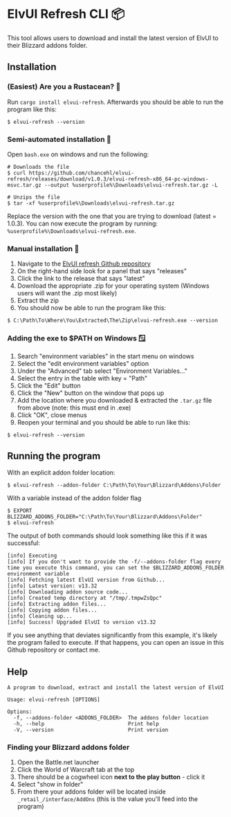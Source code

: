 # ElvUI Refresh CLI 📦

This tool allows users to download and install the latest version of ElvUI to their Blizzard addons folder.

## Installation

### (Easiest) Are you a Rustacean? 🦀

Run `cargo install elvui-refresh`. Afterwards you should be able to run the program like this:

```
$ elvui-refresh --version
```

### Semi-automated installation 🚙

Open `bash.exe` on windows and run the following:

```
# Downloads the file
$ curl https://github.com/chancehl/elvui-refresh/releases/download/v1.0.3/elvui-refresh-x86_64-pc-windows-msvc.tar.gz --output %userprofile%\Downloads\elvui-refresh.tar.gz -L

# Unzips the file
$ tar -xf %userprofile%\Downloads\elvui-refresh.tar.gz
```

Replace the version with the one that you are trying to download (latest = 1.0.3). You can now execute the program by running: `%userprofile%\Downloads\elvui-refresh.exe`.

### Manual installation 🔨

1. Navigate to the [ElvUI refresh Github repository](https://github.com/chancehl/elvui-refresh)
2. On the right-hand side look for a panel that says "releases"
3. Click the link to the release that says "latest"
4. Download the appropriate .zip for your operating system (Windows users will want the .zip most likely)
5. Extract the zip
6. You should now be able to run the program like this:

```
$ C:\Path\To\Where\You\Extracted\The\Zip\elvui-refresh.exe --version
```

### Adding the exe to $PATH on Windows 🪟

1. Search "environment variables" in the start menu on windows
2. Select the "edit environment variables" option
3. Under the "Advanced" tab select "Environment Variables..."
4. Select the entry in the table with key = "Path"
5. Click the "Edit" button
6. Click the "New" button on the window that pops up
7. Add the location where you downloaded & extracted the `.tar.gz` file from above (note: this must end in .exe)
8. Click "OK", close menus
9. Reopen your terminal and you should be able to run like this:

```
$ elvui-refresh --version
```

## Running the program

With an explicit addon folder location:

```
$ elvui-refresh --addon-folder C:\Path\To\Your\Blizzard\Addons\Folder
```

With a variable instead of the addon folder flag

```
$ EXPORT BLIZZARD_ADDONS_FOLDER="C:\Path\To\Your\Blizzard\Addons\Folder"
$ elvui-refresh
```

The output of both commands should look something like this if it was successful:

```
[info] Executing
[info] If you don't want to provide the -f/--addons-folder flag every time you execute this command, you can set the $BLIZZARD_ADDONS_FOLDER environment variable
[info] Fetching latest ElvUI version from Github...
[info] Latest version: v13.32
[info] Downloading addon source code...
[info] Created temp directory at "/tmp/.tmpwZsQpc"
[info] Extracting addon files...
[info] Copying addon files...
[info] Cleaning up...
[info] Success! Upgraded ElvUI to version v13.32
```

If you see anything that deviates significantly from this example, it's likely the program failed to execute. If that happens, you can open an issue in this Github repository or contact me.

## Help

```
A program to download, extract and install the latest version of ElvUI

Usage: elvui-refresh [OPTIONS]

Options:
  -f, --addons-folder <ADDONS_FOLDER>  The addons folder location
  -h, --help                           Print help
  -V, --version                        Print version
```

### Finding your Blizzard addons folder

1. Open the Battle.net launcher
2. Click the World of Warcraft tab at the top
3. There should be a cogwheel icon **next to the play button** - click it
4. Select "show in folder"
5. From there your addons folder will be located inside `_retail_/interface/AddOns` (this is the value you'll feed into the program)
